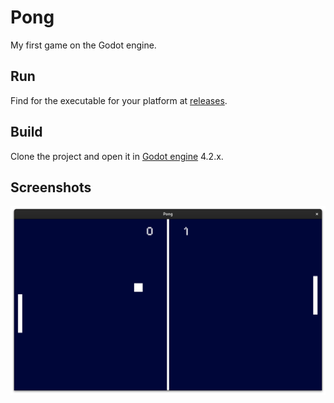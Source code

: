 # Pong

My first game on the Godot engine.

## Run

Find for the executable for your platform at [releases](https://github.com/Irineu333/Pong-Godot/releases).

## Build

Clone the project and open it in [Godot engine](https://godotengine.org/download/archive/) 4.2.x.

## Screenshots

![image1](screenshots/image1.png)
